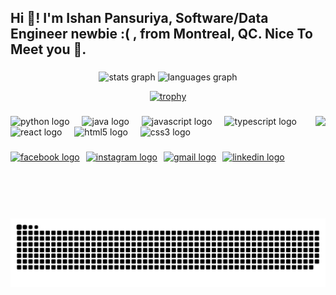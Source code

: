 <h2 align="left">Hi 👋! I'm Ishan Pansuriya, Software/Data Engineer newbie :( , from Montreal, QC. Nice To Meet you 🙌. </h2>

###

<div align="center">
  <img src="https://github-readme-stats.vercel.app/api?username=Ishan-3213&show_icons=true&theme=radical&count_private=true" height="150" alt="stats graph"  />
  
  <img src="https://github-readme-stats.vercel.app/api/top-langs?username=Ishan-3213&locale=en&exclude_repo=Django-Project,django-examples,Activity-Recognition-Using-Predictive-Analytics,datasciencecoursera,Pratical-Machine-Learning,RepData_PeerAssessment1,Activity-Recognition-Using-Predictive-Analytics,The-Sparks-Foundation-Tasks,Django-Project-Todo&hide_title=false&layout=compact&card_width=320&langs_count=8&theme=dracula&hide_border=false" height="150" alt="languages graph"  />

[![trophy](https://github-profile-trophy.vercel.app/?username=Ishan-3213&theme=radical&no-frame=true&column=7&row=1)](https://github.com/ryo-ma/github-profile-trophy)

  
</div>

###

<img align="right" height="150" src="https://i.giphy.com/media/v1.Y2lkPTc5MGI3NjExZ3l6YjJsa3p2Y2J2NDVyZ200b2Zta28zb2hvMGtjeXJhcTV5cXV5eCZlcD12MV9pbnRlcm5hbF9naWZfYnlfaWQmY3Q9cw/JBSQu6cuMoBZMC6daR/giphy.gif"  />

###

<div align="left">
  <img src="https://cdn.jsdelivr.net/gh/devicons/devicon/icons/python/python-original.svg" height="30" alt="python logo"  />
  <img width="12" />
  <img src="https://cdn.jsdelivr.net/gh/devicons/devicon/icons/java/java-original.svg" height="30" alt="java logo" />
  <img width="12" />
  <img src="https://cdn.jsdelivr.net/gh/devicons/devicon/icons/javascript/javascript-original.svg" height="30" alt="javascript logo"  />
  <img width="12" />
  <img src="https://cdn.jsdelivr.net/gh/devicons/devicon/icons/typescript/typescript-original.svg" height="30" alt="typescript logo"  />
  <img width="12" />
  <img src="https://cdn.jsdelivr.net/gh/devicons/devicon/icons/react/react-original.svg" height="30" alt="react logo"  />
  <img width="12" />
  <img src="https://cdn.jsdelivr.net/gh/devicons/devicon/icons/html5/html5-original.svg" height="30" alt="html5 logo"  />
  <img width="12" />
  <img src="https://cdn.jsdelivr.net/gh/devicons/devicon/icons/css3/css3-original.svg" height="30" alt="css3 logo"  />
</div>

###

<div style="display: flex; gap: 10px;">
  <a href="https://www.facebook.com/ishan.pansuriya" target="_blank" rel="noopener noreferrer">
    <img src="https://img.shields.io/static/v1?message=Facebook&logo=facebook&label=&color=1877F2&logoColor=white&labelColor=&style=for-the-badge" height="35" alt="facebook logo" />
  </a>

  <a href="https://www.instagram.com/ishan_3213_" target="_blank" rel="noopener noreferrer">
    <img src="https://img.shields.io/static/v1?message=Instagram&logo=instagram&label=&color=E4405F&logoColor=white&labelColor=&style=for-the-badge" height="35" alt="instagram logo" />
  </a>

  <a href="mailto:ishanpansuriya@gmail.com">
    <img src="https://img.shields.io/static/v1?message=Gmail&logo=gmail&label=&color=D14836&logoColor=white&labelColor=&style=for-the-badge" height="35" alt="gmail logo" />
  </a>

  <a href="https://www.linkedin.com/in/ishanpansuriya/" target="_blank" rel="noopener noreferrer">
    <img src="https://img.shields.io/static/v1?message=LinkedIn&logo=linkedin&label=&color=0077B5&logoColor=white&labelColor=&style=for-the-badge" height="35" alt="linkedin logo" />
  </a>
</div>


###

<br clear="both">

![Snake animation](https://github.com/Ishan-3213/Ishan-3213/blob/output/snake.svg)


###
